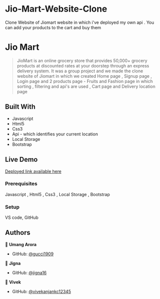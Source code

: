 # Jio-Mart-Website-Clone
Clone Website of Jiomart website in which i've deployed my own api . You can add your products to the cart and buy them 

# Jio Mart

> JioMart is an online grocery store that provides 50,000+ grocery products at discounted rates at your doorstep through an express delivery system. It was a group project and we made the clone website of Jiomart in which we created Home page , Signup page , Login page and 2 products page - Fruits and Fashion page in which sorting , filtering and api's are used , Cart page and Delivery location page

## Built With

- Javascript
- Html5
- Css3
- Api - which identifies your current location
- Local Storage
- Bootstrap

## Live Demo 

[Deployed link available here](https://gucci1909.github.io/Jio-Mart-Website-Clone/)





### Prerequisites
Javascript , Html5 , Css3 , Local Storage , Bootstrap

### Setup
VS code,
GitHub





## Authors

👤 **Umang Arora**

- GitHub: [@gucci1909](https://github.com/gucci1909)

👤 **Jigna**

- GitHub: [@jigna16](https://github.com/jigna16)

👤 **Vivek**

- GitHub: [@vivekanjankc12345](https://github.com/vivekanjankc12345)
